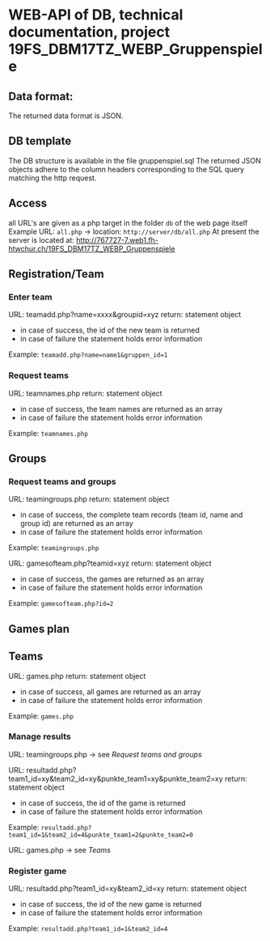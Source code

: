 # WEB-API of DB, technical documentation, project 19FS_DBM17TZ_WEBP_Gruppenspiele

## Data format:
The returned data format is JSON.

## DB template
The DB structure is available in the file gruppenspiel.sql
The returned JSON objects adhere to the column headers corresponding to the SQL query matching the http request.

## Access
all URL's are given as a php target in the folder `db` of the web page itself
Example URL: `all.php` -> location: `http://server/db/all.php`
At present the server is located at: http://767727-7.web1.fh-htwchur.ch/19FS_DBM17TZ_WEBP_Gruppenspiele

## Registration/Team

### Enter team

URL: teamadd.php?name=xxxx&groupid=xyz
return: statement object

* in case of success, the id of the new team is returned
* in case of failure the statement holds error information

Example: `teamadd.php?name=name1&gruppen_id=1`

### Request teams

URL: teamnames.php
return: statement object

* in case of success, the team names are returned as an array
* in case of failure the statement holds error information

Example: `teamnames.php`

## Groups

### Request teams and groups

URL: teamingroups.php
return: statement object

* in case of success, the complete team records (team id, name and group id) are returned as an array
* in case of failure the statement holds error information

Example: `teamingroups.php`

URL: gamesofteam.php?teamid=xyz
return: statement object

* in case of success, the games are returned as an array
* in case of failure the statement holds error information

Example: `gamesofteam.php?id=2`

## Games plan

## Teams

URL: games.php
return: statement object

* in case of success, all games are returned as an array
* in case of failure the statement holds error information

Example: `games.php`

### Manage results

URL: teamingroups.php -> see *Request teams and groups*

URL: resultadd.php?team1\_id=xy&team2\_id=xy&punkte\_team1=xy&punkte\_team2=xy
return: statement object

* in case of success, the id of the game is returned
* in case of failure the statement holds error information

Example: `resultadd.php?team1_id=1&team2_id=4&punkte_team1=2&punkte_team2=0`

URL: games.php -> see *Teams*

### Register game

URL: resultadd.php?team1\_id=xy&team2\_id=xy
return: statement object

* in case of success, the id of the new game is returned
* in case of failure the statement holds error information

Example: `resultadd.php?team1_id=1&team2_id=4`

